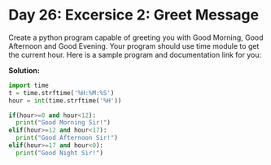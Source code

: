# Day 26: Excersice 2: Greet Message
Create a python program capable of greeting you with Good Morning, Good Afternoon and Good Evening. Your program should use time module to get the current hour. Here is a sample program and documentation link for you:

**Solution:**

```python
import time
t = time.strftime('%H:%M:%S') 
hour = int(time.strftime('%H'))

if(hour>=0 and hour<12):
  print("Good Morning Sir!")
elif(hour>=12 and hour<17):
  print("Good Afternoon Sir!")
elif(hour>=17 and hour<0):
  print("Good Night Sir!")

```